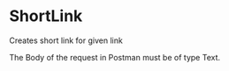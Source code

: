 # ShortLink
Creates short link for given link

The Body of the request in Postman must be of type Text.


